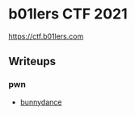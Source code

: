 # b01lers CTF 2021

https://ctf.b01lers.com

## Writeups

### pwn

 - [bunnydance](./pwn/bunnydance)

